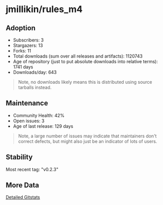 # jmillikin/rules_m4

## Adoption

- Subscribers: 3
- Stargazers: 13
- Forks: 11
- Total downloads (sum over all releases and artifacts): 1120743
- Age of repository (just to put absolute downloads into relative terms): 1741 days
- Downloads/day: 643

> Note, no downloads likely means this is distributed using source tarballs instead.

## Maintenance

- Community Health: 42%
- Open issues: 3
- Age of last release: 129 days

> Note, a large number of issues may indicate that maintainers don't correct defects, but might also
> just be an indicator of lots of users.

## Stability

Most recent tag: "v0.2.3"

## More Data

[Detailed Gitstats](/bazel-catalog/gitstats/jmillikin/rules_m4)

